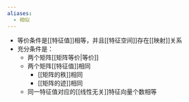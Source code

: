 ```yaml
---
aliases:
  - 相似
---
```


- 等价条件是[[特征值]]相等，并且[[特征空间]]存在[[映射]]关系
- 充分条件是：
	- 两个矩阵[[矩阵等价|等价]]
	- 两个矩阵[[特征值]]相同
		- [[矩阵的秩]]相同
		- [[矩阵的迹]]相同
	- 同一特征值对应的[[线性无关]]特征向量个数相等


